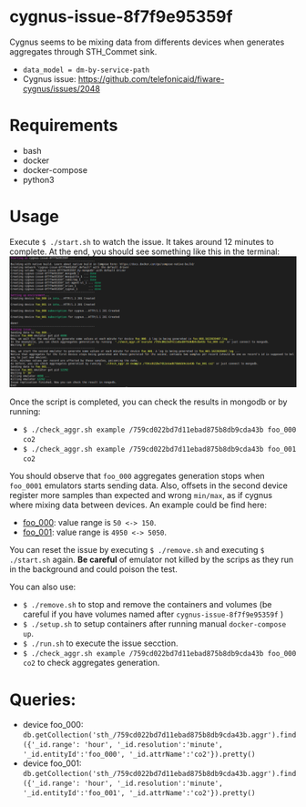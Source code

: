 # cygnus-issue-8f7f9e95359f

Cygnus seems to be mixing data from differents devices when generates aggregates through STH_Commet sink.

- `data_model = dm-by-service-path`
- Cygnus issue: https://github.com/telefonicaid/fiware-cygnus/issues/2048

# Requirements
- bash
- docker
- docker-compose
- python3

# Usage

Execute `$ ./start.sh` to watch the issue. It takes around 12 minutes to complete. At the end, you should see something like this in the terminal:
![start](docs/start.png)

Once the script is completed, you can check the results in mongodb or by running:
 - `$ ./check_aggr.sh example /759cd022bd7d11ebad875b8db9cda43b foo_000 co2`
 - `$ ./check_aggr.sh example /759cd022bd7d11ebad875b8db9cda43b foo_001 co2`

You should observe that `foo_000` aggregates generation stops when `foo_0001` emulators starts sending data. Also, offsets in the second device register more samples than expected and wrong `min/max`, as if cygnus where mixing data between devices. An example could be find here:
- [foo_000](docs/aggregates_example_foo_000.txt): value range is `50 <-> 150`.
- [foo_001](docs/aggregates_example_foo_001.txt): value range is `4950 <-> 5050`.

You can reset the issue by executing `$ ./remove.sh` and executing `$ ./start.sh` again. **Be careful** of emulator not killed by the scrips as they run in the background and could poison the test.

You can also use:
- `$ ./remove.sh` to stop and remove the containers and volumes (be careful if you have volumes named after `cygnus-issue-8f7f9e95359f` )
- `$ ./setup.sh` to setup containers after running manual `docker-compose up`.
- `$ ./run.sh` to execute the issue secction.
- `$ ./check_aggr.sh example /759cd022bd7d11ebad875b8db9cda43b foo_000 co2` to check aggregates generation.

# Queries:
- device foo_000: `db.getCollection('sth_/759cd022bd7d11ebad875b8db9cda43b.aggr').find({'_id.range': 'hour', '_id.resolution':'minute', '_id.entityId':'foo_000', '_id.attrName':'co2'}).pretty()`
- device foo_001: `db.getCollection('sth_/759cd022bd7d11ebad875b8db9cda43b.aggr').find({'_id.range': 'hour', '_id.resolution':'minute', '_id.entityId':'foo_001', '_id.attrName':'co2'}).pretty()`
